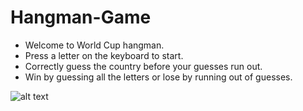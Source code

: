 # Hangman-Game
- Welcome to World Cup hangman.
- Press a letter on the keyboard to start.
- Correctly guess the country before your guesses run out.
- Win by guessing all the letters or lose by running out of guesses.

![alt text](https://i.imgur.com/755WzHw.jpg)
